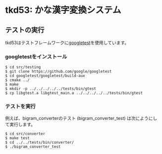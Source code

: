 # tkd53: かな漢字変換システム

## テストの実行
tkd53はテストフレームワークに[googletest](https://github.com/google/googletest)を使用しています。

### googletestをインストール
```
$ cd src/testing
$ git clone https://github.com/google/googletest
$ cd googletest/googletest/build-aux
$ cmake ../
$ make
$ mkdir -p ../../../../../tests/bin/gtest
$ cp libgtest.a libgtest_main.a ../../../../../tests/bin/gtest
```

### テストを実行
例えば、bigram_converterのテスト (bigram_converter_test) は次にようにして実行します。

```
$ cd src/converter
$ make test
$ cd ../../tests/bin/converter/
$ ./bigram_converter_test
```
